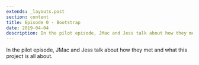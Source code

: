 ```yaml
---
extends: _layouts.post
section: content
title: Episode 0 - Bootstrap
date: 2019-04-04
description: In the pilot episode, JMac and Jess talk about how they met and what this project is all about.
---
```


In the pilot episode, JMac and Jess talk about how they met and what this
project is all about.

